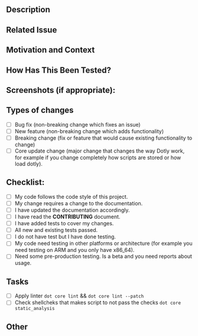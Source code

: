 <!---
Please use English as main language
Provide a general summary of your changes in the Title above
Use prefix by type of change:
- [Feature]
- [Fix]
- [Doc]
Also add [HELP NEEDED] before if you need some∩ help.
Add also [WIP] before every other prefix if you have task to do or you have proposed task (because work in a team or you desire some help).
-->

## Description
<!--- Describe your changes -->

## Related Issue
<!--- If suggesting a new feature or change and was discussed it firs. Add here the link to the issue or discussion. -->
<!--- If fixing a bug, there should be an issue describing it with steps to reproduce -->
<!--- Please link to the issue here: -->

## Motivation and Context
<!--- Why is this change required? What problem does it solve? -->

## How Has This Been Tested?
<!--- Please describe in detail how you tested your changes. -->
<!--- Include details of your testing environment, and the tests you ran to (a lot of details are only required when is a breaking change or ) -->
<!--- Please if you haven't tested please, mark this PR as draft and do some tests. If you need help, just ask for it --->

## Screenshots (if appropriate):

## Types of changes
<!--- What types of changes does your code introduce? Put an `x` in all the boxes that apply: -->
- [ ] Bug fix (non-breaking change which fixes an issue)
- [ ] New feature (non-breaking change which adds functionality)
- [ ] Breaking change (fix or feature that would cause existing functionality to change)
- [ ] Core update change (major change that changes the way Dotly work, for example if you change completely how scripts are stored or how load dotly).

## Checklist:
<!--- Go over all the following points, and put an `x` in all the boxes that apply. -->
<!--- If you're unsure about any of these, don't hesitate to ask. We're here to help! -->
- [ ] My code follows the code style of this project.
- [ ] My change requires a change to the documentation.
- [ ] I have updated the documentation accordingly.
- [ ] I have read the **CONTRIBUTING** document.
- [ ] I have added tests to cover my changes.
- [ ] All new and existing tests passed.
- [ ] I do not have test but I have done testing.
- [ ] My code need testing in other platforms or architecture (for example you need testing on ARM and you only have x86_64).
- [ ] Need some pre-production testing. Is a beta and you need reports about usage.

## Tasks
<!---
Only for large PRs and when you have multiple stuff to do. Use this only if this is a WIP (Work In Progress) PR.
Delete if your PR is ready when you create the PR.
 --->
- [ ] Apply linter `dot core lint` && `dot core lint --patch`
- [ ] Check shellcheks that makes script to not pass the checks `dot core static_analysis`

 ## Other
<!--- If you want to add something add it here --->
